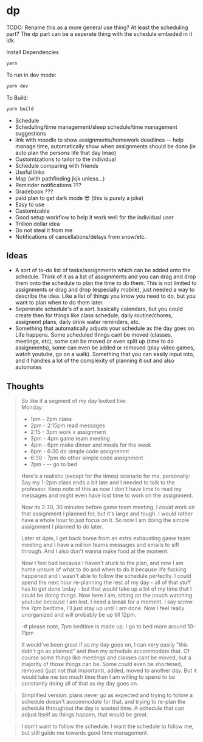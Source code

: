 # dp
TODO: Rename this as a more general use thing? At least the scheduling part? The dp part can be a seperate thing with the schedule embeded in it idk.

Install Dependencies

```bash
yarn
```

To run in dev mode:

```bash
yarn dev
```

To Build:

```bash
yarn build
```

- Schedule
- Scheduling/time management/sleep schedule/time management suggestions
- link with moodle to show assignments/homework deadlines -- help manage time, automatically show when assignments should be done (ie auto plan the persons life that day lmao)
- Customizations to tailor to the individual
- Schedule comparing with friends
- Useful links
- Map (with pathfinding jkjk unless…)
- Reminder notifications ???
- Gradebook ???
- paid plan to get dark mode 😎 (this is purely a joke)
- Easy to use
- Customizable
- Good setup workflow to help it work well for the individual user
- Trillion dollar idea
- Do not steal it from me
- Notifications of cancellations/delays from snow/etc.

## Ideas
- A sort of to-do list of tasks/assignments which can be added onto the schedule. Think of it as a list of assignments and you can drag and drop them onto the schedule to plan the time to do them. This is not limited to assignments or drag and drop (especially mobile), just needed a way to describe the idea. Like a list of things you know you need to do, but you want to plan when to do them later.
- Sepererate schedule's of a sort. basically calendars, but you could create then for things like class schedule, daily routine/chores, assignemt plans, daily drink water reminders, etc.
- Something that automatically adjusts your schedule as the day goes on. Life happens. Some scheduled things cant be moved (classes, meetings, etc), some can be moved or even split up (time to do assignments), some can even be added or removed (play video games, watch youtube, go on a walk). Something that you can easily input into, and it handles a lot of the complexity of planning it out and also automates

## Thoughts
> So like if a segment of my day looked like:  
> Monday:
> - 1pm - 2pm class
> - 2pm - 2:15pm read messages
> - 2:15 - 3pm work x assignment
> - 3pm - 4pm game team meeting
> - 4pm - 6pm make dinner and meals for the week
> - 6pm - 6:30 do simple code assignemnt
> - 6:30 - 7pm do other simple code assignment
> - 7pm - --       go to bed
> 
> Here's a realistic (except for the times) scenario for me, personally:  
> Say my 1-2pm class ends a bit late and I needed to talk to the professor. Keep note of this as now I don't have time to read my messages and might even have lost time to work on the assignment.
> 
> Now its 2:30, 30 minutes before game team meeting. I could work on that assignment I planned for, but it's large and tough. I would rather have a whole hour to just focus on it. So now I am doing the simple assignment I planned to do later.
> 
> Later at 4pm, I get back home from an extra exhausting game team meeting and I have a million teams messages and emails to sift through. And I also don't wanna make food at the moment.
> 
> Now I feel bad because I haven't stuck to the plan, and now I am home unsure of what to do and when to do it because life fucking happened and I wasn't able to follow the schedule perfectly. I could spend the next hour re-planning the rest of my day - all of that stuff has to get done today - but that would take up a lot of my time that I could be doing things.
> Now here I am, sitting on the couch watching youtube because I am lost. I need a break for a moment. I say screw the 7pm bedtime, I'll just stay up until I am done. Now I feel really unorganized and will probably be up till 12pm.
> 
> -# please note, 7pm bedtime is made up. I go to bed more around 10-11pm
> 
> It would've been great if as my day goes on, I can very easily "this didn't go as planned" and then my schedule accommodate that. Of course some things like meetings and classes cant be moved, but a majority of those things can be. Some could even be shortened, removed (just not that important), added, moved to another day. But it would take me too much time than I am willing to spend to be constantly doing all of that as my day goes on.

> Simplified version: plans never go as expected and trying to follow a schedule doesn't accommodate for that. and trying to re-plan the schedule throughout the day is wasted time. A schedule that can adjust itself as things happen, that would be great.

> I don't want to follow the schedule. I want the schedule to follow me, but still guide me towards good time management.
